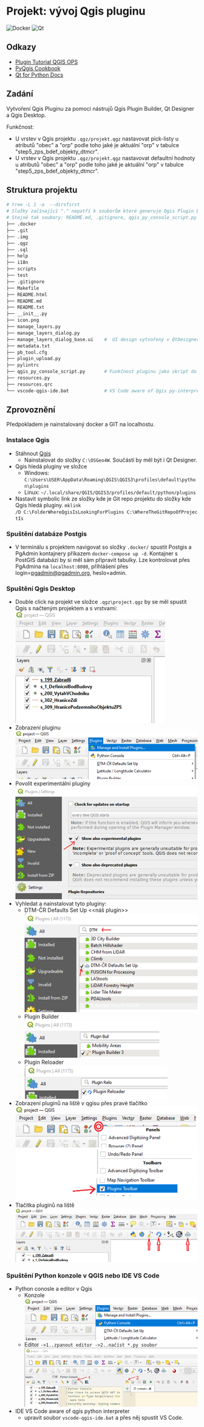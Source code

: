 # Projekt: vývoj Qgis pluginu

![Docker](https://img.shields.io/badge/docker-%230db7ed.svg?style=for-the-badge&logo=docker&logoColor=white)
![Qt](https://img.shields.io/badge/Qt-%23217346.svg?style=for-the-badge&logo=Qt&logoColor=white)

## Odkazy
- [Plugin Tutorial QGIS OPS](https://gis-ops.com/qgis-3-plugin-tutorial-plugin-development-reference-guide/)
- [PyQgis Cookbook](https://docs.qgis.org/3.22/en/docs/pyqgis_developer_cookbook/plugins/index.html)
- [Qt for Python Docs](https://doc.qt.io/qtforpython/)

## Zadání
Vytvoření Qgis Pluginu za pomoci nástrujů Qgis Plugin Builder, Qt Designer a Qgis Desktop.

Funkčnost:  
- U vrstev v Qgis projektu  `.qgz/projekt.qgz` nastavovat pick-listy u atributů "obec" a "orp" podle toho jaké je aktuální "orp" v tabulce "step5_zps_bdef_objekty_dtmcr".
- U vrstev v Qgis projektu  `.qgz/projekt.qgz` nastavovat defaultní hodnoty u atributů "obec" a "orp" podle toho jaké je aktuální "orp" v tabulce "step5_zps_bdef_objekty_dtmcr".

## Struktura projektu
```bash
# tree -L 1 -a  --dirsfirst
# Složky začínající "." nepatří k souborům které generuje Qgis Plugin Builder
# Stejně tak soubory: README.md, .gitignore, qgis_py_console_script.py a vscode-qgis-ide.bat .
├── .docker
├── .git
├── .img
├── .qgz
├── .sql
├── help
├── i18n
├── scripts
├── test
├── .gitignore
├── Makefile
├── README.html
├── README.md
├── README.txt
├── __init__.py
├── icon.png
├── manage_layers.py
├── manage_layers_dialog.py
├── manage_layers_dialog_base.ui    #  UI design vytvořený v QtDesigneru
├── metadata.txt
├── pb_tool.cfg
├── plugin_upload.py
├── pylintrc
├── qgis_py_console_script.py       # Funkčnost pluginu jako skript do pyKonzole
├── resources.py
├── resources.qrc
└── vscode-qgis-ide.bat             # VS Code aware of Qgis py-interpreter
```
## Zprovoznění
Předpokladem je nainstalovaný docker a GIT na localhostu.

### Instalace Qgis  
- Stáhnout [Qgis](https://qgis.org/downloads/QGIS-OSGeo4W-3.22.12-1.msi)
    - Nainstalovat do složky `C:\OSGeo4W`. Součástí by měl být i Qt Designer.
- Qgis hledá pluginy ve složce
    - Windows: `C:\Users\USER\AppData\Roaming\QGIS\QGIS3\profiles\default\python\plugins`
    - Linux: `~/.local/share/QGIS/QGIS3/profiles/default/python/plugins`
- Nastavit symbolic link ze složky kde je Git repo projektu do složky kde Qgis hledá pluginy. 
 `mklink /D C:\FolderWhereQgisIsLookingForPlugins C:\WhereTheGitRepoOfProjectIs`
### Spuštění databáze Postgis 
- V terminálu s projektem navigovat so složky `.docker/` spustit Postgis a PgAdmin kontajnery příkazem `docker-compose up -d`. Kontajner s PostGIS databází by si měl sám připravit tabulky. Lze kontrolovat přes PgAdmina na `localhost:8080`, příhlášení přes login=pgadmin@pgadmin.org, heslo=admin.
### Spuštění Qgis Desktop
- Double click na projekt ve složce `.qgz\project.qgz` by se měl spustit Qgis s načteným projektem a s vrstvami:  
![Qgis](.img/qgis.png)
- Zobrazení pluginu  
![Enable Plugins](.img/plug.png)
- Povolit experimentální pluginy  
![Enable Plugins](.img/exper.png)
- Vyhledat a nainstalovat tyto pluginy:
    - DTM-ČR Defaults Set Up <<náš plugin>>
    ![Enable Plugins](.img/pluginst.png)
    - Plugin Builder  
    ![Enable Plugins](.img/buil.png)
    - Plugin Reloader  
    ![Enable Plugins](.img/relo.png)
- Zobrazení pluginů na liště v qgisu přes pravé tlačítko
    ![Enable Plugins](.img/rclick.png)
    ![Enable Plugins](.img/rclick2.png)
    ![Enable Plugins](.img/rclick3.png)
- Tlačítka pluginů na liště
    ![Enable Plugins](.img/panel.png)

### Spuštění Python konzole v QGIS nebo IDE VS Code
- Python conosle a editor v Qgis  
    - Konzole  
    ![PyConsole](.img/pycon.png)  
    - Editor `->1..zpanout editor ->2..načíst *.py soubor` 
    ![PyEditor](.img/pyscr.png)  
- IDE VS Code aware of qgis python interpreter
    - upravit soubor `vscode-qgis-ide.bat` a přes něj spustit VS Code.



